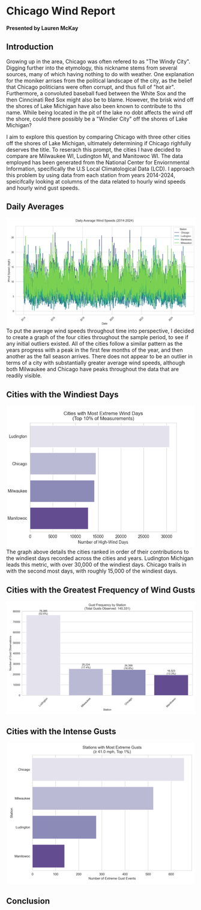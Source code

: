 # Chicago Wind Report
#### Presented by Lauren McKay
## Introduction
  Growing up in the area, Chicago was often refered to as "The Windy City". Digging further into the etymology, this nickname stems from several sources, many of which having nothing to do with weather. One explanation for the moniker arrises from the political landscape of the city, as the belief that Chicago politicians were often corrupt, and thus full of "hot air". Furthermore, a convoluted baseball fued between the White Sox and the then Cinncinati Red Sox might also be to blame. However, the brisk wind off the shores of Lake Michigan have also been known to contribute to ths name. While being located in the pit of the lake no dobt affects the wind off the shore, could there possibly be a "Windier City" off the shores of Lake Michigan? 
  
  I aim to explore this question by comparing Chicago with three other cities off the shores of Lake Michigan, ultimately determining if Chicago righfully deserves the title. To reserach this prompt, the cities I have decided to compare are Milwaukee WI, Ludington MI, and Manitowoc WI. The data employed has been generated from the National Center for Enviornmental Information, specifically the U.S Local Climatological Data (LCD). I approach this problem by using data from each station from years 2014-2024, speicifcally looking at columns of the data related to hourly wind speeds and hourly wind gust speeds. 

  ## Daily Averages
![Daily Average Wind Speeds in mph](./images/dailyavgwind.png) 
To put the average wind speeds throughout time into perspective, I decided to create a graph of the four cities throughout the sample period, to see if any initial outliers existed. All of the cities follow a similar pattern as the years progress with a peak in the first few months of the year, and then another as the fall season arrives. There does not appear to be an outlier in terms of a city with substantially greater average wind speeds, although both Milwaukee and Chicago have peaks throughout the data that are readily visible. 

## Cities with the Windiest Days 
![top 10%](./images/extreme_wind_days.png) 
The graph above details the cities ranked in order of their contributions to the windiest days recorded across the cities and years. Ludington Michigan leads this metric, with over 30,000 of the windiest days. Chicago trails in with the second most days, with roughly 15,000 of the windiest days. 

## Cities with the Greatest Frequency of Wind Gusts
![gusts](./images/gust_frequency.png) 

## Cities with the Intense Gusts
![extreme gust](./images/extreme_gusts.png) 

## Conclusion 
